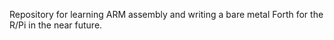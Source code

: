 Repository for learning ARM assembly and writing a bare metal Forth for the R/Pi in the near future.
